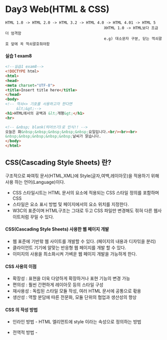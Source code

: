 # Day3 Web(HTML & CSS)

```
HTML 1.0 -> HTML 2.0 -> HTML 3.2 -> HTML 4.0 -> HTML 4.01 -> HTML 5
											XHTML 1.0 -> HTML보다 조금 더 엄격함 
											e.g) 대소문자 구분, 닫는 꺽쇠괄호 앞에 꼭 꺽쇠괄호줘야함
```

#### 실습 1 exam8

```html
<!--실습1 exam8-->
<!DOCTYPE html>
<html>
<head>
<meta charset="UTF-8">
<title>Insert title here</title>
</head>
<body>
<!-- 꺽쇠<> 기호를 사용하고자 한다면 
	 &lt;&gt;-->
<h1>HTML에서의 공백과 &lt;개행&gt;</h1>
<hr>

<!-- &nbsp; blank(띄어쓰기)로 인식!! -->
오늘은 화&nbsp;&nbsp;&nbsp;&nbsp;&nbsp;요일입니다.<br/><br><br>
&nbsp;&nbsp;&nbsp;&nbsp;&nbsp;날씨가 맑습니다.
</body>
</html>	
```

## CSS(Cascading Style Sheets) 란?

구조적으로 짜여짂 문서(HTML,XML)에 Style(글자,여백,레이아웃)을 적용하기 위해 사용 하는 언어(Language)이다.

- CSS 스타일시트는 HTML 문서의 요소에 적용되는 CSS 스타일 정의를 포함하며 CSS
- 스타일은 요소 표시 방법 및 페이지에서의 요소 위치를 지정한다.
- W3C의 표준이며 HTML구조는 그대로 두고 CSS 파일만 변경해도 젂혀 다른 웹사이트처럼 꾸밀 수 있다.

#### CSS(Cascading Style Sheets) 사용한 웹 페이지 개발

- 웹 표준에 기반핚 웹 사이트를 개발할 수 있다. (페이지의 내용과 디자읶을 분리)
- 클라이언트 기기에 알맞는 반응형 웹 페이지를 개발 할 수 있다.
- 이미지의 사용을 최소화시켜 가벼운 웹 페이지 개발을 가능하게 한다.

#### CSS 사용의 이점

- 확장성 : 표현을 더욱 다양하게 확장하거나 표현 기능의 변경 가능
- 편의성 : 훨씬 간편하게 레이아웃 등의 스타일 구성
- 재사용성 : 독립된 스타일 모듈 작성, 여러 HTML 문서에 공통으로 홗용
- 생산성 : 역할 분담에 따른 전문화, 모듈 단위의 협업과 생산성의 향상

#### CSS 의 작성 방법

- 인라인 방법 - HTML 엘리먼트에 style 이라는 속성으로 정의하는 방법
  <tag style="property: value">

- 전역적 방법 - <style> 이라는 태그에 웹 페이지의 태그들에 대핚 스타읷을 정의하는 방법

  ```html
  <style type="text/css">
  selector {property: value;}
  </style>
  ```

- 외부 파일 연결 방법 - 독릱된 파읷(확장자 .css)을 릶들어서 HTML 문서에 연결하는 방법

  ```html
  <link rel="stylesheet" type="text/css" href="style.css" />
  ```

#### CSS 실습1 exam1

```html
<!DOCTYPE html>
<html>
<head>
<meta charset="UTF-8">
<title>CSS 학습</title>
</head>
<body>
<h1>CSS로 무엇을 할 수 있을까?</h1>
<hr>
<!--인라인 방법 -->
<h2 style="color:green">둘리</h2>
<h2>또치</h2>
<h2 style="color:#ff0000; background-color:yellow">도우너</h2>
<!-- red = #ff0000 = #f00(두개가 같으면 하나로 줄여서 사용가능) = rgb(255, 0, 0) -->
<h2>희동이</h2>
</body>
</html>
```

#### CSS 실습2 exam2

```html
<!DOCTYPE html>
<html>
<head>
<meta charset="UTF-8">
<title>CSS 학습</title>
</head>
<body>
<h1>CSS 선택자 학습</h1>
<hr>
<!-- url 쓸때 마지막에 /쓰면 속도가 더 빠르다 -->
<!-- style="text-decoration:none" 이걸 사용하면 화면에 보여줄때 underline이 없어진다. -->
<a href="http://www.w3schools.com/"style="text-decoration:none">W3Schools</a><br>
<a href="http://www.html5test.com/">HTML5테스트</a><br>
<a href="http://www.caniuse.com">HTML과 CSS의 지원여부 체크</a>ㅋㅋㅋ<br>
<img src="../images/totoro.png"width="200"> <!-- 상대 URL -->
<img src="/edu/images/totoro.png"width="200"> <!-- 상대 URL -->
<img src="http://localhost:8000/edu/images/totoro.png"width="200"> <!-- 절대 URL -->

</body>
</html>
```

#### CSS 실습3 exam3

```html
<!DOCTYPE html>
<html>
<head>
<meta charset="UTF-8">
<title>CSS 학습</title>
<!--마지막에는 세미콜론을 생략할수 있다.-->
<!-- 전역처리 -->
<!--hover : 유사선택자 -->
<!-- #t1 : t1인 id선택자를 찾아서 -->
<style>
	a{
		text-decoration : none
	}
	#t1:hover{
		font-weight : bold;
		color : red;
	}
	.t2:hover{
		opacity : 0.3;/*0.0(완전투명) ~ 1.0(완전불투명)*/
	}
	h1,a{
		border : 1px solid blue;
	}
	span{
		color : #0066cc;
	}
</style>
</head>
<body>
<h1>CSS 선택자 <span>학습</span></h1>
<hr>
<!-- url 쓸때 마지막에 /쓰면 속도가 더 빠르다 -->
<!-- style="text-decoration:none" 이걸 사용하면 화면에 보여줄때 underline이 없어진다. -->
<a href="http://www.w3schools.com/">W3Schools</a><br>
<a href="http://www.html5test.com/">HTML5테스트</a><br>
<a href="http://www.caniuse.com">HTML과 CSS의 지원여부 체크</a>ㅋㅋㅋ<br>
<img src="../images/totoro.png"width="200" class="t2"> <!-- 상대 URL -->
<img src="/edu/images/totoro.png"width="200" class="t2"> <!-- 상대 URL -->
<img src="http://localhost:8000/edu/images/totoro.png"width="200"> <!-- 절대 URL -->

</body>
</html>
```

[전역적인 스타일 설정]

- \<head\> 태그안에 \<style> 태그를 사용한다.

- CSS 정의 방법

  ​	CSS선택자{

  ​		CSS속성명 : 속성값;

  ​		CSS속성명 : 속성값;

  ​		CSS속성명 : 속성값;

  ​		CSS속성명 : 속성값 <!-- 마지막에는 세미콜론을 안줘도 되지만 그냥 통일하는게 좋다! 실수를 줄일수 있다. --> 

  ​	}

[ CSS 선택자 ]

- 전체 선택자
- 태그 선택자
- class 선택자
- ID 선택자
- 자식 선택자
- 자손 선택자
- 첫번째 동생 선택자
- 동생들 선택자
- 속성 선택자

-> css-cheat-sheet에서 소개를 하고 있음.

![image-20200104111919032](C:\Users\student\AppData\Roaming\Typora\typora-user-images\image-20200104111919032.png)

![image-20200104112253673](C:\Users\student\AppData\Roaming\Typora\typora-user-images\image-20200104112253673.png)

text-decoration : none | underline | overline | line-through(취소선) | blink(지원하는 브라우저 없음)

class : 태그에 부여된 추가적인 sub이름, 여러태그에 공통으로 가져갈수 있다.

id : unique하게 이름을 부여할 때 사용, id가 중복되면 아무일도 일어나지 않는다.

![image-20200104112907980](C:\Users\student\AppData\Roaming\Typora\typora-user-images\image-20200104112907980.png)

- 

  CSS를 다르게 적용하려는 태그(들) 또는 태그의 컨텐트에 정의하는 용도의 태그들

  \<div\> : 여러 태그들을 묶거나 또는 태그에 대하여 CSS 속성을 적용할 때

  \<span\> : 컨텐트의 일부분에 대하여 CSS 속성을 적용할 때

#### CSS 실습3_0 exam3_0

블럭 스타일 태그 : 처음 부터 끝까지 블럭이 적용됨

인라인 스타일 태그 : 해당 문자에만 블럭이 적용됨

```html
<!DOCTYPE html>
<html>
<head>
<meta charset="UTF-8">
<title>CSS 학습</title>
<style>
	div{
		background-color : lime;
		margin : 5px;
	}
	span{
		background-color : pink;
		margin : 5px;
	}
</style>
</head>
<body>
<h1>블럭 스타일 태그와 인라인 스타일 태그</h1>
<hr>
<!-- html4.0까지만 해도 엄청나게 많이 사용되었다. page layout 나누는 작업을 할 때 필요했었다.지금은 사용 안함 -->
<!-- Layout을 같은 스타일로 묶을때는 여전히 사용 -->
<div>가나다라마바사아</div>
<div>01012345678</div>
<div>abcdefghij</div>
<hr>
<!-- html으로만 사용할 거면 sapn 태그는 사용할 필요가 없다. -->
<span>가나다라마바사아</span>
<span>01012345678</span>
<span>abcdefghij</span>
</body>
</html>
```

#### CSS 실습3_1 exam3_1

```html
<!--CSS 실습3_1 exam3_1-->
<!DOCTYPE html>
<html>
<head>
<meta charset="UTF-8">
<title>CSS 학습</title>
<style>
	div{
		background-color : lime;
		margin : 5px;
		width : 300px;
		height : 200px;
		font-size : 1.5em; /* x1배 */
		padding : 10px;
	}
	span{
		/* span 태그는 사이즈 조정 안된다 */
		/* 마진을 좌우만 적용시킨다. */
		/* 인라인 style에는 패딩 적용 가능 */
		background-color : pink;
		margin-right : 5px;
		/*width : 300px;
		height : 200px; 적용 안되니 의미가 없다.*/
		font-size : 1.5em;
		padding : 10px;
	}
	/*마진은 첫번째 태그와 두번째 태그의 렌더링 간격*/
</style>
</head>
<body>
<h1>블럭 스타일 태그와 인라인 스타일 태그</h1>
<hr>
<!-- html4.0까지만 해도 엄청나게 많이 사용되었다. page layout 나누는 작업을 할 때 필요했었다.지금은 사용 안함 -->
<!-- Layout을 같은 스타일로 묶을때는 여전히 사용 -->
<div>가나다라마바사아</div>
<div>01012345678</div>
<div>abcdefghij</div>
<hr>
<!-- html으로만 사용할 거면 sapn 태그는 사용할 필요가 없다. -->
<span>가나다라마바사아</span>
<span>01012345678</span>
<span>abcdefghij</span>
</body>
</html>
```

#### CSS 실습3_2 exam3_2

```html
<!--CSS 실습3_2 exam3_2-->
<!DOCTYPE html>
<html>
<head>
<meta charset="UTF-8">
<title>CSS 학습</title>
<style>
	div{
		background-color : lime;
		margin : 5px;
		width : 400px; /*상대치 : % 절대치 : px*/
		height : 200px;
		font-size : 1.5em; /* x1.5배 */
		padding : 10px;
	}
	img{
		border : 1px dotted red;
		border-radius : 5px; /*모서리 부분이 둥그스름해진다.*/
	}
	/*#을 쓰면 two라는 id 속성이라는 것에 한에서!!*/
	.two{
		text-align : center;
		/*margin-left : auto;
		margin-right : auto;*/
		margin : 10px auto; /*값을 두개 주면 상하는 10px 좌우는 auto*/
		background-color : skyblue;
	}
	h1{
		text-shadow : 0px -10px 5px red; /*좌우 위아래로 두께*/
	}
	h1:hover{
		transform : rotate(90deg); /*3도 만큼 회전시켜라*/
		transition : transform 2s; /*transform을 2초동안 움직여라*/
	}
</style>
</head>
<body>
<h1>블럭 스타일 태그와 인라인 스타일 태그</h1>
<hr>
<div>가나다라마바사아</div>
<div class="two">01012345678</div>
<div>abcdefghij</div>
<hr>
<!-- id는 unique해야한다. -->
<div class="two"> <!-- 방에 역할을 한다 -> 컨테이너 태그라고 한다. -->
<img src="../images/totoro.png"width="100" class="t2"> <!-- 상대 URL -->
<img src="/edu/images/totoro.png"width="100" class="t2"> <!-- 상대 URL -->
<img src="http://localhost:8000/edu/images/totoro.png"width="100"> <!-- 절대 URL -->
</div>
</body>
</html>
```

CSS 실습4 exam4

```html
<!DOCTYPE html>
<html>
<head>
<meta charset="UTF-8">
<title>CSS 학습</title>
<style>
/*ul tag중 a class를 선택*/
/*a라고 해도 되지만 좀더 명확하게*/
ul.a {
  list-style-type: circle;
}
ul.b {
  list-style-type: square;
}
ul.c {
  list-style-image: url('/edu/images/pink.gif');
}
ol.d {
  list-style-type: upper-roman;
}
ol.e {

  list-style-type: lower-alpha;
}
</style>
</head>
<body>
<h1>CSS 선택자와 속성들 학습(3)</h1>
<hr>
<h2>좋아하는 칼라</h2>
<ul class="a">
	<li>녹색</li>
	<li>보라색</li>
	<li>주황색</li>
</ul>
<ul class="b">
	<li>녹색</li>
	<li>보라색</li>
	<li>주황색</li>
</ul>
<ul class="c">
	<li>녹색</li>
	<li>보라색</li>
	<li>주황색</li>
</ul>
<hr>
<h2>좋아하는 음식</h2>
<ol class="d">
	<li>피자</li>
	<li>떡볶이</li>
	<li>짜장면</li>
</ol>
<ol class="e">
	<li>피자</li>
	<li>떡볶이</li>
	<li>짜장면</li>
</ol>
</body>
</html>
```

CSS 실습5 exam5

```html
<!DOCTYPE html>
<html>
<head>
<meta charset="UTF-8">
<title>CSS 학습</title>
<style>
	table, th, td {
		border : 1px solid black;
		border-collapse : collapse;
	}
	th {
		background-color : lime;
	}
</style>
</head>
<body>
<h1>테이블 출력하기</h1>
<hr>
<table>
	<tr><th>이름</th><th>고향</th><th>나이</th></tr>  
	<tr><td>둘리</td><td>쌍문동쌍문동쌍문동쌍문동쌍문동</td><td>10</td></tr>  
	<tr><td>도우너</td><td>깐따비아</td><td>9</td></tr>  
	<tr><td>또치</td><td>아프리카</td><td>10</td></tr>  
</table>
</body>
</html>
```

CSS 실습5_1 exam5_1

```html
<!DOCTYPE html>
<html>
<head>
<meta charset="UTF-8">
<title>CSS 학습</title>
<style>
	th, td {
		border-bottom : 1px dotted red;
	}
	th {
		background-color : lime;
	}
	td:hover {
		background-color : pink;
	}
</style>
</head>
<body>
<h1>테이블 출력하기</h1>
<hr>
<table>
	<tr><th>이름</th><th>고향</th><th>나이</th></tr>  
	<tr><td>둘리</td><td>쌍문동쌍문동쌍문동쌍문동쌍문동</td><td>10</td></tr>  
	<tr><td>도우너</td><td>깐따비아</td><td>9</td></tr>  
	<tr><td>또치</td><td>아프리카</td><td>10</td></tr>  
</table>
</body>
</html>
```

CSS 실습6 exam6

```html
<!DOCTYPE html>
<html>
<head>
<meta charset="UTF-8">
<title>CSS 학습</title>
<style>
	div { /*모든 div에게 적용 */
		width : 60%;
		height : 200px;
		margin : 20px auto;
		padding : 10px;
		text-align : center;
	}  
	div:nth-of-type(1) { /*첫번째 div에게 적용 */
		background-color : yellow;
		border : 2px solid red;
		border-radius : 30px;
	}
	div:nth-of-type(2) { /*두번째 div에게 적용 */
		background-color : lightgreen;
		border : 2px dotted magenta;
		border-radius : 20px 40px 60px 80px;
	}
	div:nth-of-type(3) { /*세번째 div에게 적용 */
		background-color : #000000;
		border : 5px dashed #ffffff; /* 점선이 긴것 */
	}
	div:nth-of-type(4) { /*네번째 div에게 적용 */
		background-color : silver;
		border : 15px inset #ffffff;
	}
	div:nth-of-type(5) { /*다섯번째 div에게 적용 */
		background-color : gold;
		border : 15px outset #ffffff;
	}
</style>
</head>
<body>
<h1>둥근 보더 만들기</h1>
<div>텍스트를 출력합니다.</div>
<div>텍스트를 출력합니다.</div>
<div>텍스트를 출력합니다.</div>
<div>텍스트를 출력합니다.</div>
<div>텍스트를 출력합니다.</div>
</body>
</html>
```

CSS 실습7 exam7

```html
<!doctype html>
<html lang="ko">
<head>
<meta charset="utf-8">
<title>CSS 학습</title>
<style>
	div {
		width : 100%;
		height : 100px;
		margin-bottom : 10px;
	}
	div.jbGrad01 { /* background-color하면 적용안된다. */
		background-image : linear-gradient(to bottom, yellow, white, green)
	}
	div.jbGrad02 {
		background-image : linear-gradient(to top, yellow, white, green)
	}
	div.jbGrad03 {
		background-image : linear-gradient(to right, yellow, white, green)
	}
	div.jbGrad04 {
		background-image : linear-gradient(to left, yellow, white, green)
	}
	div.jbGrad05 {
		background-image : linear-gradient(45deg, yellow, white, green)	
	}
	div.jbGrad06 {
		background-image : linear-gradient(to right, red, orange, yellow, green, blue, navy, purple);
		font-size : 3em;
		text-align : center;
		text-shadow : 2px 2px 5px white, -2px -2px 5px white;
	}
	div.jbGrad07{
		background-image : url("/edu/images/pink.gif");		
	}
</style>
</head>
<body>
	<h1>백그라운드 그라디언트</h1>
	<hr>
  	<div class="jbGrad01">to bottom</div>
  	<div class="jbGrad02">to top</div>
  	<div class="jbGrad03">to right</div>
  	<div class="jbGrad04">to left</div>
  	<div class="jbGrad05">45deg</div>
  	<div class="jbGrad06">ㅋㅋㅋㅋㅋㅋ</div>
  	<div class="jbGrad07">ㅋㅋㅋㅋㅋㅋ</div>
</body>
</html>
```